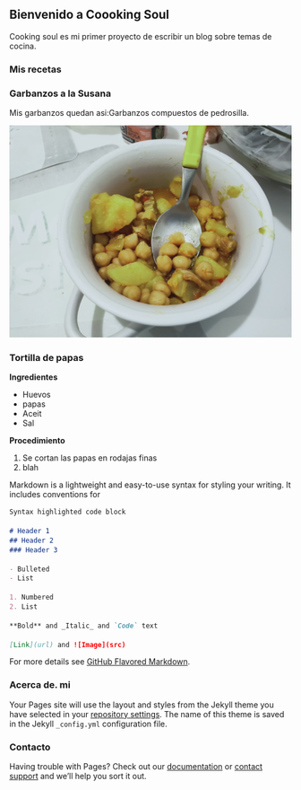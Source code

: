 ## Bienvenido a Coooking Soul

Cooking soul es mi primer proyecto de escribir un blog sobre temas de cocina.


### Mis recetas

### Garbanzos a la Susana

Mis garbanzos quedan asi:Garbanzos compuestos de pedrosilla.


![](IMG20210126203122.jpg)



### Tortilla de papas



**Ingredientes**

* Huevos
* papas
* Aceit
* Sal

**Procedimiento**

1. Se cortan las papas en rodajas finas
2. blah


Markdown is a lightweight and easy-to-use syntax for styling your writing. It includes conventions for

```markdown
Syntax highlighted code block

# Header 1
## Header 2
### Header 3

- Bulleted
- List

1. Numbered
2. List

**Bold** and _Italic_ and `Code` text

[Link](url) and ![Image](src)
```

For more details see [GitHub Flavored Markdown](https://guides.github.com/features/mastering-markdown/).

### Acerca de. mi

Your Pages site will use the layout and styles from the Jekyll theme you have selected in your [repository settings](https://github.com/cooking-lifeboold/cooking-lifeboold.github.io/settings/pages). The name of this theme is saved in the Jekyll `_config.yml` configuration file.

### Contacto

Having trouble with Pages? Check out our [documentation](https://docs.github.com/categories/github-pages-basics/) or [contact support](https://support.github.com/contact) and we’ll help you sort it out.
